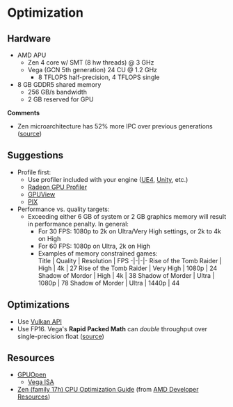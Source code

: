 # Optimization

## Hardware

- AMD APU
    - Zen 4 core w/ SMT (8 hw threads) @ 3 GHz
    - Vega (GCN 5th generation) 24 CU @ 1.2 GHz
        - 8 TFLOPS half-precision, 4 TFLOPS single
- 8 GB GDDR5 shared memory
    - 256 GB/s bandwidth
    - 2 GB reserved for GPU

__Comments__

- Zen microarchitecture has 52% more IPC over previous generations ([source](https://www.anandtech.com/show/11143/amd-launch-ryzen-52-more-ipc-eight-cores-for-under-330-preorder-today-on-sale-march-2nd))

## Suggestions

- Profile first:
    - Use profiler included with your engine ([UE4](https://docs.unrealengine.com/latest/INT/Engine/Performance/Profiler/index.html), [Unity](https://docs.unity3d.com/Manual/Profiler.html), etc.)
    - [Radeon GPU Profiler](https://gpuopen.com/gaming-product/radeon-gpu-profiler-rgp/)
    - [GPUView](https://docs.microsoft.com/en-us/windows-hardware/drivers/display/using-gpuview)
    - [PIX](https://blogs.msdn.microsoft.com/pix/download/)
- Performance vs. quality targets:
    - Exceeding either 6 GB of system or 2 GB graphics memory will result in performance penalty.  In general:
        - For 30 FPS: 1080p to 2k on Ultra/Very High settings, or 2k to 4k on High
        - For 60 FPS: 1080p on Ultra, 2k on High
        - Examples of memory constrained games:  
            Title | Quality | Resolution | FPS
            -|-|-|-
            Rise of the Tomb Raider | High | 4k | 27
            Rise of the Tomb Raider | Very High | 1080p | 24
            Shadow of Mordor | High | 4k | 38
            Shadow of Morder | Ultra | 1080p | 78
            Shadow of Morder | Ultra | 1440p | 44

## Optimizations

- Use [Vulkan API](https://www.khronos.org/vulkan/)
- Use FP16.  Vega's __Rapid Packed Math__ can _double_ throughput over single-precision float ([source](https://www.anandtech.com/show/11143/amd-launch-ryzen-52-more-ipc-eight-cores-for-under-330-preorder-today-on-sale-march-2nd))

## Resources

- [GPUOpen](https://gpuopen.com/)
    - [Vega ISA](https://developer.amd.com/wp-content/resources/Vega_Shader_ISA_28July2017.pdf)
- [Zen (family 17h) CPU Optimization Guide](http://support.amd.com/TechDocs/55723_SOG_Fam_17h_Processors_3.00.pdf) (from [AMD Developer Resources](https://developer.amd.com/resources/developer-guides-manuals/))
